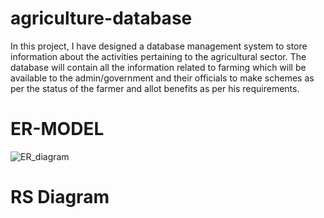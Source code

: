 # agriculture-database
In this project, I have designed a database management system to store information about the activities pertaining to the agricultural sector. The database will contain all the information related to farming which will be available to the admin/government and their officials to make schemes as per the status of the farmer and allot benefits as per his requirements.
# ER-MODEL
![ER_diagram](https://github.com/user-attachments/assets/4c731887-7981-4a6e-8fc5-26e6b6d80eba)
# RS Diagram
